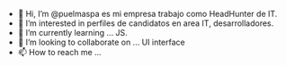- 👋 Hi, I’m @puelmaspa es mi empresa trabajo como HeadHunter de  IT.
- 👀 I’m interested in perfiles de candidatos en area IT, desarrolladores.
- 🌱 I’m currently learning ... JS.
- 💞️ I’m looking to collaborate on ... UI interface
- 📫 How to reach me ...

<!---
puelmaspa/puelmaspa is a ✨ special ✨ repository because its `README.md` (this file) appears on your GitHub profile.
You can click the Preview link to take a look at your changes.
--->
